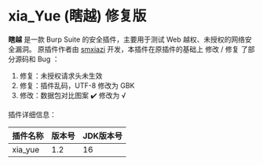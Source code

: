 # xia_Yue (瞎越) 修复版

**瞎越** 是一款 Burp Suite 的安全插件，主要用于测试 Web 越权、未授权的网络安全漏洞。
原插件作者由 [smxiazi](https://github.com/smxiazi/xia_Yue) 开发，本插件在原插件的基础上 修改 / 修复 了部分源码和 Bug ：
1. 修复：未授权请求头未生效
2. 修复：插件乱码，UTF-8 修改为 GBK
3. 修改：数据包对比图案 ✔️ 修改为 √

插件详细信息：

| 插件名称    | 版本号 | JDK版本号 | 
|---------|-----|--------|
| xia_yue | 1.2 | 16     |
